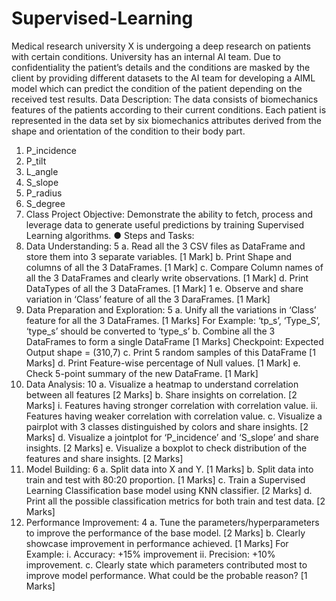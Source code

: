 # Supervised-Learning
Medical research university X is undergoing a deep research on patients with certain conditions. University
has an internal AI team. Due to confidentiality the patient’s details and the conditions are masked by the
client by providing different datasets to the AI team for developing a AIML model which can predict the
condition of the patient depending on the received test results.
Data Description:
The data consists of biomechanics features of the patients according to their current conditions. Each patient
is represented in the data set by six biomechanics attributes derived from the shape and orientation of the
condition to their body part.
1. P_incidence
2. P_tilt
3. L_angle
4. S_slope
5. P_radius
6. S_degree
7. Class
Project Objective:
Demonstrate the ability to fetch, process and leverage data to generate useful predictions by training
Supervised Learning algorithms.
● Steps and Tasks:
1. Data Understanding: 5
a. Read all the 3 CSV files as DataFrame and store them into 3 separate variables. [1 Mark]
b. Print Shape and columns of all the 3 DataFrames. [1 Mark]
c. Compare Column names of all the 3 DataFrames and clearly write observations. [1 Mark]
d. Print DataTypes of all the 3 DataFrames. [1 Mark] 1
e. Observe and share variation in ‘Class’ feature of all the 3 DaraFrames. [1 Mark]
2. Data Preparation and Exploration: 5
a. Unify all the variations in ‘Class’ feature for all the 3 DataFrames. [1 Marks]
For Example: ‘tp_s’, ‘Type_S’, ‘type_s’ should be converted to ‘type_s’
b. Combine all the 3 DataFrames to form a single DataFrame [1 Marks]
Checkpoint: Expected Output shape = (310,7)
c. Print 5 random samples of this DataFrame [1 Marks]
d. Print Feature-wise percentage of Null values. [1 Mark]
e. Check 5-point summary of the new DataFrame. [1 Mark]
3. Data Analysis: 10
a. Visualize a heatmap to understand correlation between all features [2 Marks]
b. Share insights on correlation. [2 Marks]
i. Features having stronger correlation with correlation value.
ii. Features having weaker correlation with correlation value.
c. Visualize a pairplot with 3 classes distinguished by colors and share insights. [2 Marks]
d. Visualize a jointplot for ‘P_incidence’ and ‘S_slope’ and share insights. [2 Marks]
e. Visualize a boxplot to check distribution of the features and share insights. [2 Marks]
4. Model Building: 6
a. Split data into X and Y. [1 Marks]
b. Split data into train and test with 80:20 proportion. [1 Marks]
c. Train a Supervised Learning Classification base model using KNN classifier. [2 Marks]
d. Print all the possible classification metrics for both train and test data. [2 Marks]
5. Performance Improvement: 4
a. Tune the parameters/hyperparameters to improve the performance of the base model. [2 Marks]
b. Clearly showcase improvement in performance achieved. [1 Marks]
For Example:
i. Accuracy: +15% improvement
ii. Precision: +10% improvement.
c. Clearly state which parameters contributed most to improve model performance.
What could be the probable reason? [1 Marks]
